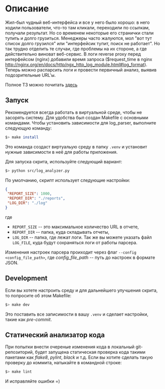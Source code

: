 # Описание
Жил-был чудный веб-интерфейса и все у него было хорошо: в него ходили
пользователи, что-то там кликали, переходили по ссылкам, получали результат. Но
со временем некоторые его странички стали тупить и долго грузиться. Менеджеры
часто жалуются, мол "вот тут список долго грузился" или "интерфейсик тупит,
поиск не работает". Но так трудно отделить те случаи, где проблемы на их стороне,
а где действительно виноват веб-сервис. В логи reverse proxy перед интерфейсом
(nginx) добавили время запроса ($request_time в nginx
http://nginx.org/en/docs/http/ngx_http_log_module.html#log_format). Теперь можно
распарсить логи и провести первичный анализ, выявив подозрительные URL'ы.

Полное TЗ можно почитать [здесь](homework.pdf)

## Запуск
Рекомендуется всегда работать в виртуальной среде, чтобы не засорять
систему. Для удобства был создан Makefile с основными командами.
Чтобы установить зависимости для log_parser, выполните следующую команду:
```bash
$> make install
```

Это команда создаст виртуальую среду в папку `.venv` и установит нужные
зависимости в неё для работы приложения.

Для запуска скрита, используйте следующий вариант:
```bash
$> python src/log_analyzer.py
```


По умолчанию, скрипт использует следующие настройки:
```json
{
 "REPORT_SIZE": 1000,
 "REPORT_DIR": "./reports",
 "LOG_DIR": "./log"
}

```

где
* `REPORT_SIZE` -- это максимальное количество URL в отчете,
* `REPORT_DIR` -- папка, куда складывать отчеты,
* `LOG_DIR` -- папка, где лежат логи. Так же вы можете указать файл `LOG_FILE`, куда будут сохраняться логи от работы парсера.

Изменения настроек парсера проиходит через флаг `--config <config_file_path>`, где *config_file_path* -- путь до настроек
в формате JSON.

## Development
Если вы хотете настроить среду и для дальнейшего улучшения скрита, то попросите об этом Makefile:
```bash
$> make dev
```

Это поставить все записимости в вашу `.venv` и сделает настройки, такие как *pre-commit*.

## Статический анализатор кода

При попытки внести очереные изменения кода в локальный git-репозиторий, будет запущена статическая проверка кода такими
пакетами как *flake8*, *pylint*, *black* и т.д. Если вы хотите сделать такую проверку до коммита, натыкайте в
командной строке:
```bash
$> make lint
```

И исправляйте ошибки =)
